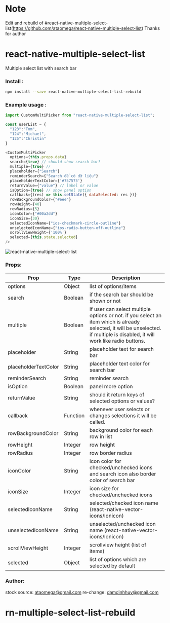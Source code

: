 # Note
Edit and rebuild of #react-native-multiple-select-list(https://github.com/ataomega/react-native-multiple-select-list)
Thanks for author

# react-native-multiple-select-list
Multiple select list with search bar

### Install :
```sh
npm install --save react-native-multiple-select-list-rebuild
```
### Example usage :
```javascript
import CustomMultiPicker from "react-native-multiple-select-list";

const userList = {
  "123":"Tom",
  "124":"Michael",
  "125":"Christin"
}

<CustomMultiPicker
  options={this.props.data}
  search={true} // should show search bar?
  multiple={true} //
  placeholder={"Search"}
  reminderSearch={"Search để có dữ liệu"}
  placeholderTextColor={'#757575'}
  returnValue={"value"} // label or value
  isOption={true} // show panel option
  callback={(res) => this.setState({ dataSelected: res })}
  rowBackgroundColor={"#eee"}
  rowHeight={40}
  rowRadius={5}
  iconColor={"#00a2dd"}
  iconSize={30}
  selectedIconName={"ios-checkmark-circle-outline"}
  unselectedIconName={"ios-radio-button-off-outline"}
  scrollViewHeight={'100%'}
  selected={this.state.selected}
/>
```

![react-native-multiple-select-list](https://raw.githubusercontent.com/ataomega/react-native-multiple-select-list/master/screenshot.png)


### Props:
| Prop | Type | Description |
| ------ | ------ | ------ |
| options | Object | list of options/items |
| search | Boolean | if the search bar should be shown or not |
| multiple | Boolean | if user can select multiple options or not. if you select an item which is already selected, it will be unselected. if multiple is disabled, it will work like radio buttons. |
| placeholder | String | placeholder text for search bar |
| placeholderTextColor | String | placeholder text color for search bar |
| reminderSearch | String | reminder search |
| isOption | Boolean | panel more option |
| returnValue | String | should it return keys of selected options or values? |
| callback | Function | whenever user selects or changes selections it will be called. |
| rowBackgroundColor | String | background color for each row in list |
| rowHeight | Integer | row height |
| rowRadius | Integer | row border radius |
| iconColor | String | icon color for checked/unchecked icons and search icon also border color of search bar |
| iconSize | Integer | icon size for checked/unchecked icons |
| selectedIconName | String | selected/checked icon name (react-native-vector-icons/Ionicon) |
| unselectedIconName | String | unselected/unchecked icon name (react-native-vector-icons/Ionicon) |
| scrollViewHeight | Integer |scrollview height (list of items) |
| selected | Object | list of options which are selected by default |

### Author:
stock source: ataomega@gmail.com
re-change: damdinhhuy@gmail.com
# rn-multiple-select-list-rebuild
